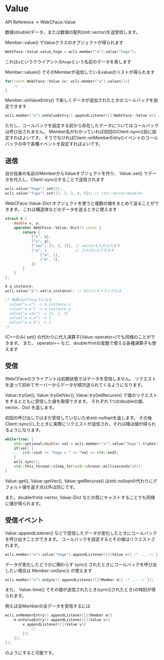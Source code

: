 # Value

API Reference → WebCFace::Value

数値(double)データ、または数値の配列(std::vector<double>)を送受信します。

Member::value() でValueクラスのオブジェクトが得られます
```cpp
WebCFace::Value value_hoge = wcli.member("a").value("hoge");
```
これは`a`というクライアントの`hoge`という名前のデータを表します

Member::values() でそのMemberが送信しているvalueのリストが得られます
```cpp
for(const WebCFace::Value &v: wcli.member("a").values()){
	// ...
}
```

Member::onValueEntry() で新しくデータが追加されたときのコールバックを設定できます
```cpp
wcli.member("a").onValueEntry().appendListener([](WebCFace::Value v){ /* ... */ });
```
ただし、コールバックを設定する前から存在したデータについてはコールバックは呼び出されません。
Member名がわかっていれば初回のClient::sync()前に設定すればよいです。
そうでなければClient::onMemberEntry()イベントのコールバックの中で各種イベントを設定すればよいです。

## 送信

自分自身の名前のMemberからValueオブジェクトを作り、 Value::set() でデータを代入し、Client::sync()することで送信されます
```cpp
wcli.value("hoge").set(5);
wcli.value("fuga").set({1, 2, 3, 4, 5}); // std::vector<double>
```

WebCFace::Value::Dict オブジェクトを使うと複数の値をまとめて送ることができます。
これは構造体などのデータを送るときに使えます
```cpp
struct A {
	double x, y;
	operator WebCFace::Value::Dict() const {
		return {
			{"x", x},
			{"y", y},
			{"vec", {1, 2, 3}}, // vectorも入れられます
			{"a", {             // 入れ子にもできます
				{"a", 1},
				{"b", 1},
			}}
		}
	}
};

A a_instance;
wcli.value("a").set(a_instance); // Dictにキャストされる

/* 結果は以下のようになる
  value("a.x") -> a_instance.x
  value("a.y") -> a_instance.y
  value("a.vec") -> {1, 2, 3}
  value("a.a.a") -> 1
  value("a.a.b") -> 1
*/
```

 (C++のみ) set() の代わりに代入演算子(Value::operator=)でも同様のことができます。
また、 operator+= など、doubleやintの変数で使える各種演算子も使えます

## 受信

WebCFaceのクライアントは初期状態ではデータを受信しません。
リクエストを送って初めてサーバーからデータが順次送られてくるようになります。

Value::tryGet(), Value::tryGetVec(), Value::tryGetRecurse() で値のリクエストをするとともに受信した値を取得できます。
それぞれ 1つのdoubleの値、vector、Dict を返します。

初回の呼び出しではまだ受信していないためstd::nulloptを返します。
その後Client::sync()したときに実際にリクエストが送信され、それ以降は値が得られるようになります。
```cpp
while(true) {
	std::optional<double> val = wcli.member("a").value("hoge").tryGet();
	if(val) {
		std::cout << "hoge = " << *val << std::endl;
	}
	wcli.sync();
	std::this_thread::sleep_for(std::chrono::milliseconds(10));
}
```

Value::get(), Value::getVec(), Value::getRecurse() はstd::nulloptの代わりにデフォルト値を返す点以外は同じです。

また、doubleやstd::vector<double>, Value::Dict などの型にキャストすることでも同様に値が得られます。

## 受信イベント

Value::appendListener() などで受信したデータが変化したときにコールバックを呼び出すことができます。
コールバックを設定するとその値はリクエストされます。
```cpp
wcli.member("a").value("hoge").appendListener([](Value v){ /* ... */ });
```

データが変化したどうかに関わらず sync() されたときにコールバックを呼び出したい場合は Member::onSync() が使えます
```cpp
wcli.member("a").onSync().appendListener([](Member m){ /* ... */ });
```

また、 Value::time() でその値が送信されたとき(sync()されたとき)の時刻が得られます。

例えば全Memberの全データを受信するには
```cpp
wcli.onMemberEntry().appendListener([](Member m){
	m.onValueEntry().appendListener([](Value v){
		v.appendListener([](Value v){
			// ...
		});
	});
});
```
のようにすると可能です。
